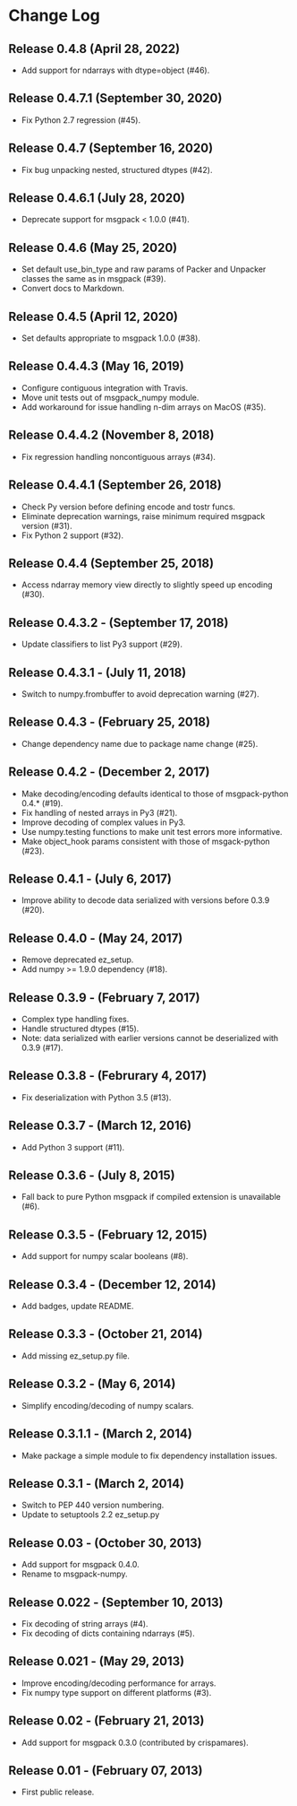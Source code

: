 <!-- 
-*- mode:markdown -*-
vi:ft=markdown
-->
Change Log
==========

Release 0.4.8 (April 28, 2022)
------------------------------
* Add support for ndarrays with dtype=object (#46).

Release 0.4.7.1 (September 30, 2020)
------------------------------------
* Fix Python 2.7 regression (#45).

Release 0.4.7 (September 16, 2020)
----------------------------------
* Fix bug unpacking nested, structured dtypes (#42).

Release 0.4.6.1 (July 28, 2020)
-------------------------------
* Deprecate support for msgpack < 1.0.0 (#41).

Release 0.4.6 (May 25, 2020)
----------------------------
* Set default use_bin_type and raw params of Packer and Unpacker classes the same as in msgpack (#39).
* Convert docs to Markdown.

Release 0.4.5 (April 12, 2020)
------------------------------
* Set defaults appropriate to msgpack 1.0.0 (#38).

Release 0.4.4.3 (May 16, 2019)
------------------------------
* Configure contiguous integration with Travis.
* Move unit tests out of msgpack_numpy module.
* Add workaround for issue handling n-dim arrays on MacOS (#35).

Release 0.4.4.2 (November 8, 2018)
----------------------------------
* Fix regression handling noncontiguous arrays (#34).

Release 0.4.4.1 (September 26, 2018)
------------------------------------
* Check Py version before defining encode and tostr funcs.
* Eliminate deprecation warnings, raise minimum required msgpack version (#31).
* Fix Python 2 support (#32).

Release 0.4.4 (September 25, 2018)
----------------------------------
* Access ndarray memory view directly to slightly speed up encoding (#30).

Release 0.4.3.2 - (September 17, 2018)
--------------------------------------
* Update classifiers to list Py3 support (#29).
  
Release 0.4.3.1 - (July 11, 2018)
---------------------------------
* Switch to numpy.frombuffer to avoid deprecation warning (#27).

Release 0.4.3 - (February 25, 2018)
-----------------------------------
* Change dependency name due to package name change (#25).

Release 0.4.2 - (December 2, 2017)
----------------------------------
* Make decoding/encoding defaults identical to those of msgpack-python 0.4.* (#19).
* Fix handling of nested arrays in Py3 (#21).
* Improve decoding of complex values in Py3.
* Use numpy.testing functions to make unit test errors more informative.
* Make object_hook params consistent with those of msgack-python (#23).
  
Release 0.4.1 - (July 6, 2017)
------------------------------
* Improve ability to decode data serialized with versions before 0.3.9 (#20).
  
Release 0.4.0 - (May 24, 2017)
------------------------------
* Remove deprecated ez_setup.
* Add numpy >= 1.9.0 dependency (#18).

Release 0.3.9 - (February 7, 2017)
----------------------------------
* Complex type handling fixes.
* Handle structured dtypes (#15).
* Note: data serialized with earlier versions cannot be deserialized with 0.3.9 
  (#17).
  
Release 0.3.8 - (Februrary 4, 2017)
-----------------------------------
* Fix deserialization with Python 3.5 (#13).

Release 0.3.7 - (March 12, 2016)
--------------------------------
* Add Python 3 support (#11).

Release 0.3.6 - (July 8, 2015)
------------------------------
* Fall back to pure Python msgpack if compiled extension is unavailable (#6).

Release 0.3.5 - (February 12, 2015)
-----------------------------------
* Add support for numpy scalar booleans (#8).

Release 0.3.4 - (December 12, 2014)
-----------------------------------
* Add badges, update README.

Release 0.3.3 - (October 21, 2014)
----------------------------------
* Add missing ez_setup.py file.

Release 0.3.2 - (May 6, 2014)
-----------------------------
* Simplify encoding/decoding of numpy scalars.

Release 0.3.1.1 - (March 2, 2014)
---------------------------------
* Make package a simple module to fix dependency installation issues.

Release 0.3.1 - (March 2, 2014)
-------------------------------
* Switch to PEP 440 version numbering.
* Update to setuptools 2.2 ez_setup.py

Release 0.03 - (October 30, 2013)
---------------------------------
* Add support for msgpack 0.4.0.
* Rename to msgpack-numpy.
  
Release 0.022 - (September 10, 2013)
------------------------------------
* Fix decoding of string arrays (#4).
* Fix decoding of dicts containing ndarrays (#5).

Release 0.021 - (May 29, 2013)
------------------------------
* Improve encoding/decoding performance for arrays.
* Fix numpy type support on different platforms (#3).

Release 0.02 - (February 21, 2013)
----------------------------------
* Add support for msgpack 0.3.0 (contributed by crispamares).

Release 0.01 - (February 07, 2013)
----------------------------------
* First public release.

